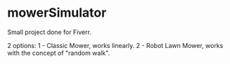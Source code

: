 # mowerSimulator
Small project done for Fiverr.

2 options:
1 - Classic Mower, works linearly.
2 - Robot Lawn Mower, works with the concept of "random walk".
